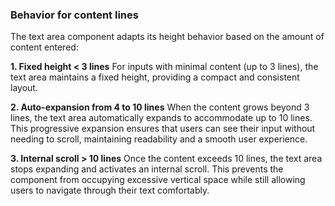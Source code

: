 ### Behavior for content lines

The text area component adapts its height behavior based on the amount of content entered:

**1. Fixed height < 3 lines**
For inputs with minimal content (up to 3 lines), the text area maintains a fixed height, providing a compact and consistent layout.

**2. Auto-expansion from 4 to 10 lines**
When the content grows beyond 3 lines, the text area automatically expands to accommodate up to 10 lines. This progressive expansion ensures that users can see their input without needing to scroll, maintaining readability and a smooth user experience.

**3. Internal scroll > 10 lines**
Once the content exceeds 10 lines, the text area stops expanding and activates an internal scroll. This prevents the component from occupying excessive vertical space while still allowing users to navigate through their text comfortably.